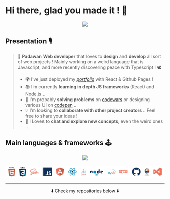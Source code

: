 # Hi there, glad you made it ! 🖖

<p align='center'> <a target='blank' href='https://louiiuol.github.io/louiiuol/' ><img src='./resources/intro.gif' /></a> </p>

## Presentation 🎙

> 🚀 **Padawan Web developer** that loves to **design** and **develop** all sort of web projects ! Mainly working on a weird language that is Javascript, and  more recently discovering peace with Typescript ! 🕊
>
> - 🌍 I've just deployed my *[portfolio](https://louiiuol.github.io/louiiuol/)* with React & Github Pages !
> - 📚 I’m currently **learning in depth JS frameworks** (React) and Node.js ..
> - 🎨 I'm probably **solving problems** on [codewars](https://www.codewars.com/users/louiiuol/completed) or designing various UI on [codepen](https://codepen.io/louiiuol) ..
> - 💡 I’m looking to **collaborate with other project creators** .. Feel free to share your ideas !
> - 🤔 I Loves to **chat and explore new concepts**, even the weird ones ..

## Main languages & frameworks 🕹

<p align='center'> <img src='https://github-readme-stats.vercel.app/api/top-langs/?username=louiiuol&layout=compact&theme=nord' /> </p>
<p align='center'> <img alt="main skills" src="./resources/skills.png" /> </p>

***

<p align='center'>⬇️ Check my repositories below ⬇️</p>
